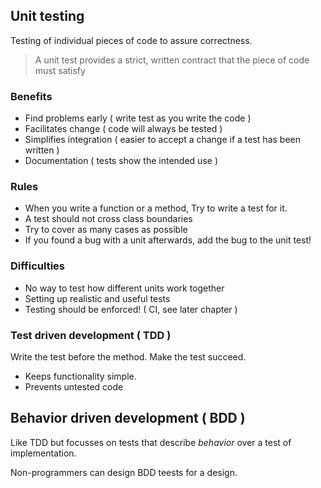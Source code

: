 ## Unit testing

Testing of individual pieces of code to assure correctness.

> A unit test provides a strict, written contract that the piece of code must satisfy


### Benefits

* Find problems early ( write test as you write the code )
* Facilitates change ( code will always be tested )
* Simplifies integration ( easier to accept a change if a test has been written )
* Documentation ( tests show the intended use )


### Rules

* When you write a function or a method, Try to write a test for it.
* A test should not cross class boundaries
* Try to cover as many cases as possible
* If you found a bug with a unit afterwards, add the bug to the unit test!


### Difficulties

* No way to test how different units work together
* Setting up realistic and useful tests
* Testing should be enforced! ( CI, see later chapter )


### Test driven development ( TDD )

Write the test before the method.
Make the test succeed.

* Keeps functionality simple.
* Prevents untested code


## Behavior driven development ( BDD )

Like TDD but focusses on tests that describe _behavior_ over a test of implementation.

Non-programmers can design BDD teests for a design.
